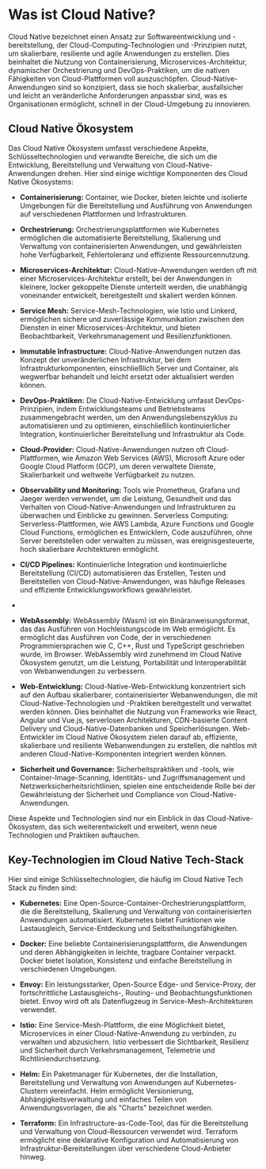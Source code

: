 # Was ist Cloud Native?

Cloud Native bezeichnet einen Ansatz zur Softwareentwicklung und -bereitstellung, der Cloud-Computing-Technologien und -Prinzipien nutzt, um skalierbare, resiliente und agile Anwendungen zu erstellen. Dies beinhaltet die Nutzung von Containerisierung, Microservices-Architektur, dynamischer Orchestrierung und DevOps-Praktiken, um die nativen Fähigkeiten von Cloud-Plattformen voll auszuschöpfen. Cloud-Native-Anwendungen sind so konzipiert, dass sie hoch skalierbar, ausfallsicher und leicht an veränderliche Anforderungen anpassbar sind, was es Organisationen ermöglicht, schnell in der Cloud-Umgebung zu innovieren.

## Cloud Native Ökosystem

Das Cloud Native Ökosystem umfasst verschiedene Aspekte, Schlüsseltechnologien und verwandte Bereiche, die sich um die Entwicklung, Bereitstellung und Verwaltung von Cloud-Native-Anwendungen drehen. Hier sind einige wichtige Komponenten des Cloud Native Ökosystems:

- **Containerisierung:** Container, wie Docker, bieten leichte und isolierte Umgebungen für die Bereitstellung und Ausführung von Anwendungen auf verschiedenen Plattformen und Infrastrukturen.

- **Orchestrierung:** Orchestrierungsplattformen wie Kubernetes ermöglichen die automatisierte Bereitstellung, Skalierung und Verwaltung von containerisierten Anwendungen, und gewährleisten hohe Verfügbarkeit, Fehlertoleranz und effiziente Ressourcennutzung.

- **Microservices-Architektur:** Cloud-Native-Anwendungen werden oft mit einer Microservices-Architektur erstellt, bei der Anwendungen in kleinere, locker gekoppelte Dienste unterteilt werden, die unabhängig voneinander entwickelt, bereitgestellt und skaliert werden können.

- **Service Mesh:** Service-Mesh-Technologien, wie Istio und Linkerd, ermöglichen sichere und zuverlässige Kommunikation zwischen den Diensten in einer Microservices-Architektur, und bieten Beobachtbarkeit, Verkehrsmanagement und Resilienzfunktionen.

- **Immutable Infrastructure:** Cloud-Native-Anwendungen nutzen das Konzept der unveränderlichen Infrastruktur, bei dem Infrastrukturkomponenten, einschließlich Server und Container, als wegwerfbar behandelt und leicht ersetzt oder aktualisiert werden können.

- **DevOps-Praktiken:** Die Cloud-Native-Entwicklung umfasst DevOps-Prinzipien, indem Entwicklungsteams und Betriebsteams zusammengebracht werden, um den Anwendungslebenszyklus zu automatisieren und zu optimieren, einschließlich kontinuierlicher Integration, kontinuierlicher Bereitstellung und Infrastruktur als Code.

- **Cloud-Provider:** Cloud-Native-Anwendungen nutzen oft Cloud-Plattformen, wie Amazon Web Services (AWS), Microsoft Azure oder Google Cloud Platform (GCP), um deren verwaltete Dienste, Skalierbarkeit und weltweite Verfügbarkeit zu nutzen.

- **Observability und Monitoring:** Tools wie Prometheus, Grafana und Jaeger werden verwendet, um die Leistung, Gesundheit und das Verhalten von Cloud-Native-Anwendungen und Infrastrukturen zu überwachen und Einblicke zu gewinnen.
Serverless Computing: Serverless-Plattformen, wie AWS Lambda, Azure Functions und Google Cloud Functions, ermöglichen es Entwicklern, Code auszuführen, ohne Server bereitstellen oder verwalten zu müssen, was ereignisgesteuerte, hoch skalierbare Architekturen ermöglicht.

- **CI/CD Pipelines:** Kontinuierliche Integration und kontinuierliche Bereitstellung (CI/CD) automatisieren das Erstellen, Testen und Bereitstellen von Cloud-Native-Anwendungen, was häufige Releases und effiziente Entwicklungsworkflows gewährleistet.
- 
- **WebAssembly:** WebAssembly (Wasm) ist ein Binäranweisungsformat, das das Ausführen von Hochleistungscode im Web ermöglicht. Es ermöglicht das Ausführen von Code, der in verschiedenen Programmiersprachen wie C, C++, Rust und TypeScript geschrieben wurde, im Browser. WebAssembly wird zunehmend im Cloud Native Ökosystem genutzt, um die Leistung, Portabilität und Interoperabilität von Webanwendungen zu verbessern.

- **Web-Entwicklung:** Cloud-Native-Web-Entwicklung konzentriert sich auf den Aufbau skalierbarer, containerisierter Webanwendungen, die mit Cloud-Native-Technologien und -Praktiken bereitgestellt und verwaltet werden können. Dies beinhaltet die Nutzung von Frameworks wie React, Angular und Vue.js, serverlosen Architekturen, CDN-basierte Content Delivery und Cloud-Native-Datenbanken und Speicherlösungen. Web-Entwickler im Cloud Native Ökosystem zielen darauf ab, effiziente, skalierbare und resiliente Webanwendungen zu erstellen, die nahtlos mit anderen Cloud-Native-Komponenten integriert werden können.

- **Sicherheit und Governance:** Sicherheitspraktiken und -tools, wie Container-Image-Scanning, Identitäts- und Zugriffsmanagement und Netzwerksicherheitsrichtlinien, spielen eine entscheidende Rolle bei der Gewährleistung der Sicherheit und Compliance von Cloud-Native-Anwendungen.

Diese Aspekte und Technologien sind nur ein Einblick in das Cloud-Native-Ökosystem, das sich weiterentwickelt und erweitert, wenn neue Technologien und Praktiken auftauchen.

## Key-Technologien im Cloud Native Tech-Stack

Hier sind einige Schlüsseltechnologien, die häufig im Cloud Native Tech Stack zu finden sind:

- **Kubernetes:** Eine Open-Source-Container-Orchestrierungsplattform, die die Bereitstellung, Skalierung und Verwaltung von containerisierten Anwendungen automatisiert. Kubernetes bietet Funktionen wie Lastausgleich, Service-Entdeckung und Selbstheilungsfähigkeiten.

- **Docker:** Eine beliebte Containerisierungsplattform, die Anwendungen und deren Abhängigkeiten in leichte, tragbare Container verpackt. Docker bietet Isolation, Konsistenz und einfache Bereitstellung in verschiedenen Umgebungen.

- **Envoy:** Ein leistungsstarker, Open-Source Edge- und Service-Proxy, der fortschrittliche Lastausgleichs-, Routing- und Beobachtungsfunktionen bietet. Envoy wird oft als Datenflugzeug in Service-Mesh-Architekturen verwendet.

- **Istio:** Eine Service-Mesh-Plattform, die eine Möglichkeit bietet, Microservices in einer Cloud-Native-Anwendung zu verbinden, zu verwalten und abzusichern. Istio verbessert die Sichtbarkeit, Resilienz und Sicherheit durch Verkehrsmanagement, Telemetrie und Richtliniendurchsetzung.

- **Helm:** Ein Paketmanager für Kubernetes, der die Installation, Bereitstellung und Verwaltung von Anwendungen auf Kubernetes-Clustern vereinfacht. Helm ermöglicht Versionierung, Abhängigkeitsverwaltung und einfaches Teilen von Anwendungsvorlagen, die als "Charts" bezeichnet werden.

- **Terraform:** Ein Infrastructure-as-Code-Tool, das für die Bereitstellung und Verwaltung von Cloud-Ressourcen verwendet wird. Terraform ermöglicht eine deklarative Konfiguration und Automatisierung von Infrastruktur-Bereitstellungen über verschiedene Cloud-Anbieter hinweg.
